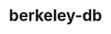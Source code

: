 ---
title: "berkeley-db"
layout: cache
categories: [package, develop]
meta: {"versions": ["18.1.40"], "compilers": ["gcc@7.5.0", "gcc@8.4.0"]}
spec_files: 
 - spec-0.json
 - spec-1.json
spec_names:
 - 'berkeley-db@18.1.40%gcc@7.5.0+cxx~docs+stl patches=b231fcc arch=linux-ubuntu18.04-x86_64'
 - 'berkeley-db@18.1.40%gcc@8.4.0+cxx~docs+stl patches=b231fcc arch=linux-ubuntu18.04-x86_64'
---